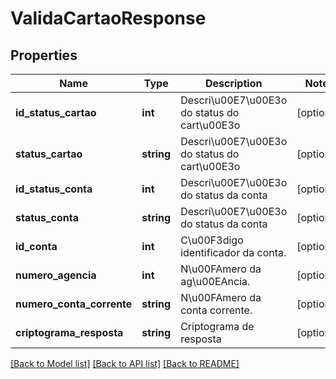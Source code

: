 # ValidaCartaoResponse

## Properties
Name | Type | Description | Notes
------------ | ------------- | ------------- | -------------
**id_status_cartao** | **int** | Descri\u00E7\u00E3o do status do cart\u00E3o | [optional] 
**status_cartao** | **string** | Descri\u00E7\u00E3o do status do cart\u00E3o | [optional] 
**id_status_conta** | **int** | Descri\u00E7\u00E3o do status da conta | [optional] 
**status_conta** | **string** | Descri\u00E7\u00E3o do status da conta | [optional] 
**id_conta** | **int** | C\u00F3digo identificador da conta. | [optional] 
**numero_agencia** | **int** | N\u00FAmero da ag\u00EAncia. | [optional] 
**numero_conta_corrente** | **string** | N\u00FAmero da conta corrente. | [optional] 
**criptograma_resposta** | **string** | Criptograma de resposta | [optional] 

[[Back to Model list]](../README.md#documentation-for-models) [[Back to API list]](../README.md#documentation-for-api-endpoints) [[Back to README]](../README.md)


